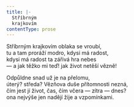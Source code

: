 ```yaml
---
title: |-
  Stříbrným
  krajkovím
contentType: prose
---
```


Stříbrným krajkovím oblaka se vroubí,  
tu a tam proráží modro, kdysi má radost,  
kdysi má radost ta zářivá hra nebes  
— a jak těžko mi teď! jak život netěší vězně!

Odpůldne snad už je na přelomu,  
úterý? středa? Vězňova duše přítomnosti nezná,  
čím jest jí život, čas, čím včera — zítra — dnes?  
ona nejvýše jen nadějí žije a vzpomínkami.

